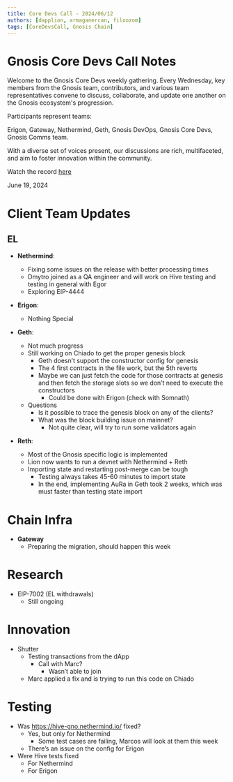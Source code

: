 ```yaml
---
title: Core Devs Call - 2024/06/12
authors: [dapplion, armaganercan, filoozom]
tags: [CoreDevsCall, Gnosis Chain]
---
```


# Gnosis Core Devs Call Notes

Welcome to the Gnosis Core Devs weekly gathering. Every Wednesday, key members from the Gnosis team, contributors, and various team representatives convene to discuss, collaborate, and update one another on the Gnosis ecosystem's progression.

Participants represent teams:

Erigon, Gateway, Nethermind, Geth, Gnosis DevOps, Gnosis Core Devs, Gnosis Comms team.

With a diverse set of voices present, our discussions are rich, multifaceted, and aim to foster innovation within the community.

Watch the record [here](https://youtu.be/n_kkvzgc-Rc)

June 19, 2024

# Client Team Updates
## EL

* **Nethermind**: 
  * Fixing some issues on the release with better processing times
  * Dmytro joined as a QA engineer and will work on Hive testing  and testing in general with Egor
  * Exploring EIP-4444


* **Erigon**: 
    * Nothing Special

* **Geth**:
  * Not much progress
  * Still working on Chiado to get the proper genesis block
    * Geth doesn’t support the constructor config for genesis
    * The 4 first contracts in the file work, but the 5th reverts
    * Maybe we can just fetch the code for those contracts at genesis and then fetch the storage slots so we don’t need to execute the constructors
      * Could be done with Erigon (check with Somnath)
  * Questions
    * Is it possible to trace the genesis block on any of the clients?
    * What was the block building issue on mainnet?
      * Not quite clear, will try to run some validators again


* **Reth**: 
  * Most of the Gnosis specific logic is implemented
  * Lion now wants to run a devnet with Nethermind + Reth
  * Importing state and restarting post-merge can be tough
    * Testing always takes 45-60 minutes to import state
    * In the end, implementing AuRa in Geth took 2 weeks, which was must faster than testing state import


# Chain Infra

* **Gateway**
  * Preparing the migration, should happen this week

# Research

* EIP-7002 (EL withdrawals)
    * Still ongoing

# Innovation

* Shutter
    * Testing transactions from the dApp
        * Call with Marc?
            * Wasn’t able to join
    * Marc applied a fix and is trying to run this code on Chiado


# Testing

* Was https://hive-gno.nethermind.io/ fixed?
    * Yes, but only for Nethermind
        * Some test cases are failing, Marcos will look at them this week
    * There’s an issue on the config for Erigon
* Were Hive tests fixed
    * For Nethermind
    * For Erigon













































